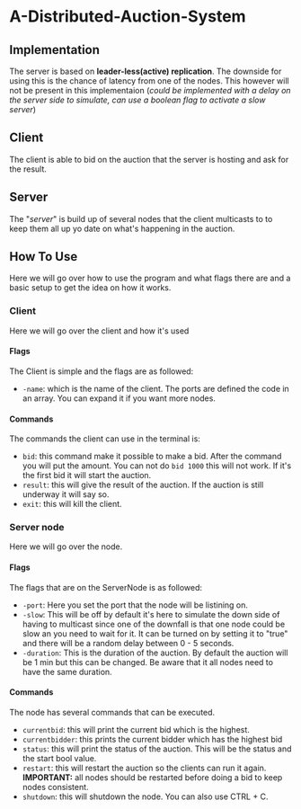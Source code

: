 # A-Distributed-Auction-System

## Implementation
The server is based on **leader-less(active) replication**. The downside for using this is the chance of latency from one of the nodes. This however will not be present in this implementaion (*could be implemented with a delay on the server side to simulate, can use a boolean flag to activate a slow server*)

## Client
The client is able to bid on the auction that the server is hosting and ask for the result.

## Server
The "*server*" is build up of several nodes that the client multicasts to to keep them all up yo date on what's happening in the auction.

## How To Use
Here we will go over how to use the program and what flags there are and a basic setup to get the idea on how it works.
### Client
Here we will go over the client and how it's used
#### Flags
The Client is simple and the flags are as followed:
- ```-name```: which is the name of the client.
The ports are defined the code in an array. You can expand it if you want more nodes.
#### Commands
The commands the client can use in the terminal is:
- ```bid```: this command make it possible to make a bid. After the command you will put the amount. You can not do ```bid 1000``` this will not work. If it's the first bid it will start the auction.
- ```result```: this will give the result of the auction. If the auction is still underway it will say so.
- ```exit```: this will kill the client.
### Server node
Here we will go over the node.
#### Flags
The flags that are on the ServerNode is as followed:
- ```-port```: Here you set the port that the node will be listining on.
- ```-slow```: This will be off by default it's here to simulate the down side of having to multicast since one of the downfall is that one node could be slow an you need to wait for it. It can be turned on by setting it to "true" and there will be a random delay between 0 - 5 seconds.
- ```-duration```: This is the duration of the auction. By default the auction will be 1 min but this can be changed. Be aware that it all nodes need to have the same duration.
#### Commands
The node has several commands that can be executed.
- ```currentbid```: this will print the current bid which is the highest.
- ```currentbidder```: this prints the current bidder which has the highest bid
- ```status```: this will print the status of the auction. This will be the status and the start bool value.
- ```restart```: this will restart the auction so the clients can run it again. **IMPORTANT:** all nodes should be restarted before doing a bid to keep nodes consistent.
- ```shutdown```: this will shutdown the node. You can also use CTRL + C.